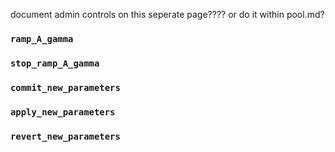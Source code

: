document admin controls on this seperate page???? or do it within pool.md?


### `ramp_A_gamma`
### `stop_ramp_A_gamma`
### `commit_new_parameters`
### `apply_new_parameters`
### `revert_new_parameters`